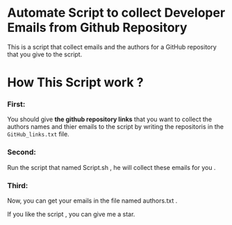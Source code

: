 # Automate Script to collect Developer Emails from Github Repository

This is a script that collect emails and the authors for a GitHub repository that you give to the script.



# How This Script work ?


### First:

You should give <strong>the github repository links</strong> that you want to collect the authors names and thier emails to the script by writing the repositoris in the ``GitHub_links.txt`` file.


### Second:

Run the script that named Script.sh , he will collect these emails for you .


### Third:

Now, you can get your emails in the file named authors.txt .







If you like the script , you can give me a star.
